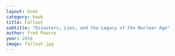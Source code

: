 ```yaml
---
layout: book
category: book
title: Fallout
subtitle: "Disasters, Lies, and the Legacy of the Nuclear Age"
author: Fred Pearce
year: 2018
image: fallout.jpg
---
```

